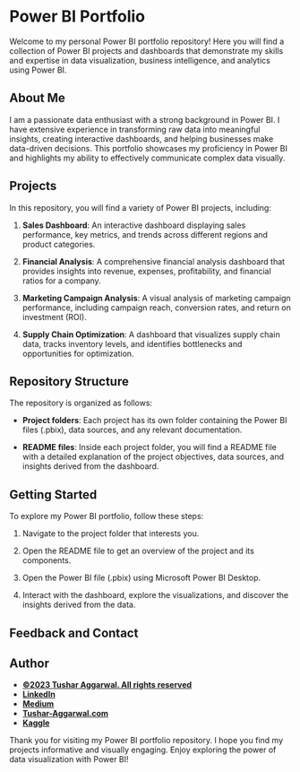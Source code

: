 # Power BI Portfolio

Welcome to my personal Power BI portfolio repository! Here you will find a collection of Power BI projects and dashboards that demonstrate my skills and expertise in data visualization, business intelligence, and analytics using Power BI.

## About Me
I am a passionate data enthusiast with a strong background in Power BI. I have extensive experience in transforming raw data into meaningful insights, creating interactive dashboards, and helping businesses make data-driven decisions. This portfolio showcases my proficiency in Power BI and highlights my ability to effectively communicate complex data visually.

## Projects

In this repository, you will find a variety of Power BI projects, including:

1. **Sales Dashboard**: An interactive dashboard displaying sales performance, key metrics, and trends across different regions and product categories.

2. **Financial Analysis**: A comprehensive financial analysis dashboard that provides insights into revenue, expenses, profitability, and financial ratios for a company.

3. **Marketing Campaign Analysis**: A visual analysis of marketing campaign performance, including campaign reach, conversion rates, and return on investment (ROI).

4. **Supply Chain Optimization**: A dashboard that visualizes supply chain data, tracks inventory levels, and identifies bottlenecks and opportunities for optimization.

## Repository Structure

The repository is organized as follows:

- **Project folders**: Each project has its own folder containing the Power BI files (.pbix), data sources, and any relevant documentation.

- **README files**: Inside each project folder, you will find a README file with a detailed explanation of the project objectives, data sources, and insights derived from the dashboard.

## Getting Started

To explore my Power BI portfolio, follow these steps:

1. Navigate to the project folder that interests you.

2. Open the README file to get an overview of the project and its components.

3. Open the Power BI file (.pbix) using Microsoft Power BI Desktop.

4. Interact with the dashboard, explore the visualizations, and discover the insights derived from the data.

## Feedback and Contact

## Author
- <ins><b>©2023 Tushar Aggarwal. All rights reserved</b></ins>
- <b>[LinkedIn](https://www.linkedin.com/in/tusharaggarwalinseec/)</b>
- <b>[Medium](https://medium.com/@tushar_aggarwal)</b> 
- <b>[Tushar-Aggarwal.com](https://www.tushar-aggarwal.com/)</b>
- <b>[Kaggle](https://www.kaggle.com/tusharaggarwal27)</b> 

Thank you for visiting my Power BI portfolio repository. I hope you find my projects informative and visually engaging. Enjoy exploring the power of data visualization with Power BI!